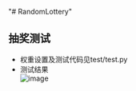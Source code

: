 "# RandomLottery" 
## 抽奖测试
* 权重设置及测试代码见test/test.py
* 测试结果  
![image](https://github.com/xinyunaha/RandomLottery/test/test.png)
